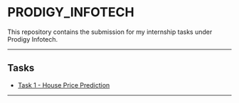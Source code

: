 # PRODIGY_INFOTECH
This repository contains the submission for my internship tasks under Prodigy Infotech.


---
## Tasks

- [Task 1 - House Price Prediction](./Task-1/)

----
